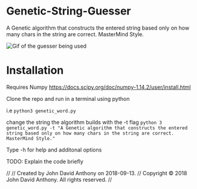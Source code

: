 # Genetic-String-Guesser
A Genetic algorithm that constructs the entered string based only on how many chars in the string are correct. MasterMind Style.

<img src="use.gif" alt="Gif of the guesser being used">

# Installation
Requires Numpy
https://docs.scipy.org/doc/numpy-1.14.2/user/install.html

Clone the repo and run in a terminal using python

i.e `python3 genetic_word.py`

change the string the algorithm builds with the -t flag
`python 3 genetic_word.py -t "A Genetic algorithm that constructs the entered string based only on how many chars in the string are correct. MasterMind Style."`

Type -h for help and additonal options

TODO: Explain the code briefly


// // Created by John David Anthony on 2018-09-13. // Copyright © 2018 John David Anthony. All rights reserved. //
